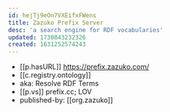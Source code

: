 ```yaml
---
id: hejTj9eOn7VXEifxFWens
title: Zazuko Prefix Server
desc: 'a search engine for RDF vocabularies'
updated: 1730843232326
created: 1631252574243
---
```


- [[p.hasURL]] https://prefix.zazuko.com/
- [[c.registry.ontology]]
- aka: Resolve RDF Terms
- [[p.vs]] prefix.cc; LOV 
- published-by: [[org.zazuko]]
